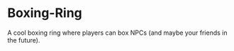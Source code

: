 # Boxing-Ring
A cool boxing ring where players can box NPCs (and maybe your friends in the future).
